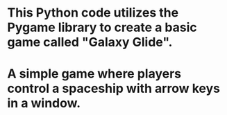 # This Python code utilizes the Pygame library to create a basic game called "Galaxy Glide".
# A simple game where players control a spaceship with arrow keys in a window.
